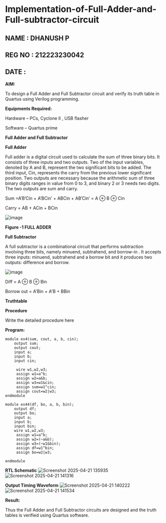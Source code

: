 
# Implementation-of-Full-Adder-and-Full-subtractor-circuit
## NAME : DHANUSH P
## REG NO : 212223230042
## DATE :
**AIM:**

To design a Full Adder and Full Subtractor circuit and verify its truth table in Quartus using Verilog programming.

**Equipments Required:**

Hardware – PCs, Cyclone II , USB flasher

Software – Quartus prime

**Full Adder and Full Subtractor**

**Full Adder**

Full adder is a digital circuit used to calculate the sum of three binary bits. It consists of three inputs and two outputs. Two of the input variables, denoted by A and B, represent the two significant bits to be added. The third input, Cin, represents the carry from the previous lower significant position. Two outputs are necessary because the arithmetic sum of three binary digits ranges in value from 0 to 3, and binary 2 or 3 needs two digits. The two outputs are sum and carry.

Sum =A’B’Cin + A’BCin’ + ABCin + AB’Cin’ = A ⊕ B ⊕ Cin 

Carry = AB + ACin + BCin

![image](https://github.com/naavaneetha/FULL_ADDER_SUBTRACTOR/assets/154305477/0f30ba51-5ffb-4198-845f-18e054f675e7)

**Figure -1 FULL ADDER**

**Full Subtractor**

A full subtractor is a combinational circuit that performs subtraction involving three bits, namely minuend, subtrahend, and borrow-in . It accepts three inputs: minuend, subtrahend and a borrow bit and it produces two outputs: difference and borrow.

![image](https://github.com/naavaneetha/FULL_ADDER_SUBTRACTOR/assets/154305477/02b24f51-ab51-4304-9ad6-7b81ffc1ead5)

Diff = A ⊕ B ⊕ Bin 

Borrow out = A'Bin + A'B + BBin

**Truthtable**

**Procedure**

Write the detailed procedure here

**Program:**

~~~
module ex4(sum, cout, a, b, cin);
    output sum;
    output cout;
    input a;
    input b;
    input cin;

	 wire w1,w2,w3;
	 assign w1=a^b;
	 assign w2=a&b;
	 assign w3=w1&cin;
	 assign sum=w1^cin;
	 assign cout=w2|w3;
endmodule

module ex44(df, bo, a, b, bin);
    output df;
    output bo;
    input a;
    input b;
    input bin;
	wire w1,w2,w3;
	 assign w1=a^b;
	 assign w2=(~a&b);
	 assign w3=(~w1&bin);
	 assign df=w1^bin;
	 assign bo=w2|w3;

endmodule

~~~

**RTL Schematic**
![Screenshot 2025-04-21 135935](https://github.com/user-attachments/assets/60e19fe7-50b0-4244-aad0-7508108f093d)
![Screenshot 2025-04-21 141316](https://github.com/user-attachments/assets/d8c89acb-d5df-4552-aa5a-3d75e0c997c6)

**Output Timing Waveform**
![Screenshot 2025-04-21 140222](https://github.com/user-attachments/assets/e16e2264-a507-4e3a-8d0f-3bcdf1cae856)
![Screenshot 2025-04-21 141534](https://github.com/user-attachments/assets/a2c069ba-4fdb-4ae9-b67d-f91ab6fc1938)

**Result:**

Thus the Full Adder and Full Subtractor circuits are designed and the truth tables is verified using Quartus software.



